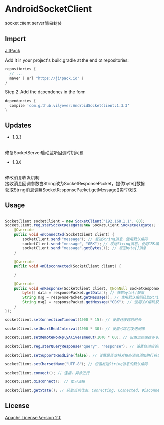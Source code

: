 # AndroidSocketClient
socket client server简易封装

## Import
[JitPack](https://jitpack.io/)

Add it in your project's build.gradle at the end of repositories:

```gradle
repositories {
  // ...
  maven { url "https://jitpack.io" }
}
```

Step 2. Add the dependency in the form

```gradle
dependencies {
  compile 'com.github.vilyever:AndroidSocketClient:1.3.3'
}
```

## Updates
* 1.3.3
</br>
修复SocketServer启动监听回调时机问题

* 1.3.0
</br>
修改消息收发机制
</br>
接收消息回调参数由String改为SocketResponsePacket，提供byte[]数据
</br>
获取String消息调用SocketResponsePacket.getMessage()实时获取

## Usage
```java

SocketClient socketClient = new SocketClient("192.168.1.1", 80);
socketClient.registerSocketDelegate(new SocketClient.SocketDelegate() {
    @Override
    public void onConnected(SocketClient client) {
        socketClient.send("message"); // 发送String消息，使用默认编码
        socketClient.send("message", "GBK"); // 发送String消息，使用GBK编码
        socketClient.send("message".getBytes()); // 发送byte[]消息
    }

    @Override
    public void onDisconnected(SocketClient client) {

    }

    @Override
    public void onResponse(SocketClient client, @NonNull SocketResponsePacket responsePacket) {
        byte[] data = responsePacket.getData(); // 获取byte[]数据
        String msg = responsePacket.getMessage(); // 使用默认编码获取String消息
        String msg2 = responsePacket.getMessage("GBK"); // 使用GBK编码获取String消息
    }
});

socketClient.setConnectionTimeout(1000 * 15); // 设置连接超时时长

socketClient.setHeartBeatInterval(1000 * 30); // 设置心跳包发送间隔

socketClient.setRemoteNoReplyAliveTimeout(1000 * 60); // 设置远程端在多长时间没有消息发送到本地时自动断开连接

socketClient.registerQueryResponse("query", "response"); // 设置自动应答键值对，即收到"query"时自动发送"response"

socketClient.setSupportReadLine(false); // 设置是否支持对每条消息添加换行符分割，默认为true

socketClient.setCharsetName("UTF-8"); // 设置发送String消息的默认编码

socketClient.connect(); // 连接，异步进行

socketClient.disconnect(); // 断开连接

socketClient.getState(); // 获取当前状态，Connecting, Connected, Disconnected

```

## License
[Apache License Version 2.0](http://www.apache.org/licenses/LICENSE-2.0.txt)
